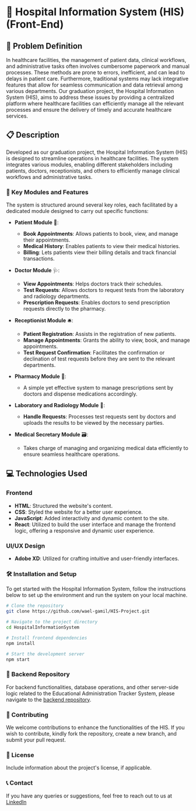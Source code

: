 # 🏥 Hospital Information System (HIS) (Front-End)

## 🎯 Problem Definition

In healthcare facilities, the management of patient data, clinical workflows, and administrative tasks often involves cumbersome paperwork and manual processes. These methods are prone to errors, inefficient, and can lead to delays in patient care. Furthermore, traditional systems may lack integrative features that allow for seamless communication and data retrieval among various departments. Our graduation project, the Hospital Information System (HIS), aims to address these issues by providing a centralized platform where healthcare facilities can efficiently manage all the relevant processes and ensure the delivery of timely and accurate healthcare services.

## 📋 Description

Developed as our graduation project, the Hospital Information System (HIS) is designed to streamline operations in healthcare facilities. The system integrates various modules, enabling different stakeholders including patients, doctors, receptionists, and others to efficiently manage clinical workflows and administrative tasks. 

### 🚀 Key Modules and Features

The system is structured around several key roles, each facilitated by a dedicated module designed to carry out specific functions:

- **Patient Module** 🤒:
  - **Book Appointments**: Allows patients to book, view, and manage their appointments.
  - **Medical History**: Enables patients to view their medical histories.
  - **Billing**: Lets patients view their billing details and track financial transactions.
   
- **Doctor Module** 🩺:
  - **View Appointments**: Helps doctors track their schedules.
  - **Test Requests**: Allows doctors to request tests from the laboratory and radiology departments.
  - **Prescription Requests**: Enables doctors to send prescription requests directly to the pharmacy.

- **Receptionist Module** 🛎️:
  - **Patient Registration**: Assists in the registration of new patients.
  - **Manage Appointments**: Grants the ability to view, book, and manage appointments.
  - **Test Request Confirmation**: Facilitates the confirmation or declination of test requests before they are sent to the relevant departments.

- **Pharmacy Module** 💊: 
  - A simple yet effective system to manage prescriptions sent by doctors and dispense medications accordingly.

- **Laboratory and Radiology Module** 🔬: 
  - **Handle Requests**: Processes test requests sent by doctors and uploads the results to be viewed by the necessary parties.
  
- **Medical Secretary Module** 🗃️: 
  - Takes charge of managing and organizing medical data efficiently to ensure seamless healthcare operations.

## 💻 Technologies Used

### Frontend
- **HTML**: Structured the website's content.
- **CSS**: Styled the website for a better user experience.
- **JavaScript**: Added interactivity and dynamic content to the site.
- **React**: Utilized to build the user interface and manage the frontend logic, offering a responsive and dynamic user experience.

### UI/UX Design
- **Adobe XD**: Utilized for crafting intuitive and user-friendly interfaces.

### 🛠️ Installation and Setup

To get started with the Hospital Information System, follow the instructions below to set up the environment and run the system on your local machine.

```bash
# Clone the repository
git clone https://github.com/wael-gamil/HIS-Project.git

# Navigate to the project directory
cd HospitalInformationSystem

# Install frontend dependencies
npm install

# Start the development server
npm start
```

### 🔗 Backend Repository
For backend functionalities, database operations, and other server-side logic related to the Educational Administration Tracker System, please navigate to the <a href="https://github.com/MohabAyoub10/Hospital-Information-System">backend repository<a/>.

### 👥 Contributing
We welcome contributions to enhance the functionalities of the HIS. If you wish to contribute, kindly fork the repository, create a new branch, and submit your pull request.

### 📜 License
Include information about the project's license, if applicable.

### 📞 Contact
If you have any queries or suggestions, feel free to reach out to us at <a href="https://www.linkedin.com/in/wael-gamil/">LinkedIn<a/>
